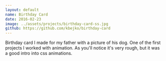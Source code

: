 ```yaml
---
layout: default
name: Birthday Card
date: 2016-02-23
image: ../assets/projects/birthday-card-ss.jpg
github: https://github.com/kbejko/birthday-card
---
```


Birthday card I made for my father with a picture of his dog. One of the first projects I worked with animation. As you'll notice it's very rough, but it was a good intro into css animations.
